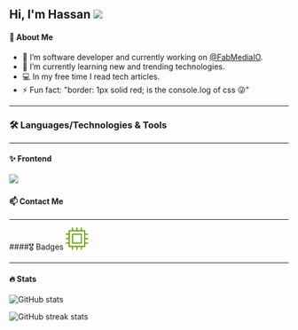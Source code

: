 <h2>Hi, I'm Hassan <img src="https://github.com/TheDudeThatCode/TheDudeThatCode/raw/master/Assets/Hi.gif"  height="30" />
</h2>

#### 🚀 About Me

- 🔭 I’m software developer and currently working on [@FabMediaIO](https://github.com/FabMediaIO "@FabMediaIO").
- 🌱 I’m currently learning new and trending technologies.
- 💻 In my free time I read tech articles.
- ⚡ Fun fact: "border: 1px solid red; is the console.log of css 😜"

-------------

### 🛠️ Languages/Technologies & Tools
-------------

#### ✨ Frontend


<img src="https://cdn.jsdelivr.net/gh/devicons/devicon/icons/html5/html5-original-wordmark.svg" height="25" />


#### 📫 Contact Me

-------------

####🎖️ Badges
<a href='https://docs.github.com/en/developers'><img src='https://raw.githubusercontent.com/acervenky/animated-github-badges/master/assets/devbadge.gif' width='40' height='40'></a>

-------------

#### 🔥 Stats
![GitHub stats](https://github-readme-stats.vercel.app/api?username=hassankhan-wise&show_icons=true)

![GitHub streak stats](https://github-readme-streak-stats.herokuapp.com/?user=hassankhan-wise)  
